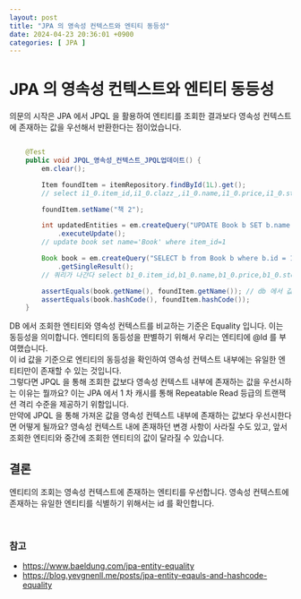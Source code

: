 ```yaml
---
layout: post
title: "JPA 의 영속성 컨텍스트와 엔티티 동등성"
date: 2024-04-23 20:36:01 +0900
categories: [ JPA ]
---
```


# JPA 의 영속성 컨텍스트와 엔티티 동등성

의문의 시작은 JPA 에서 JPQL 을 활용하여 엔티티를 조회한 결과보다 영속성 컨텍스트에 존재하는 값을 우선해서 반환한다는 점이었습니다.

```java

    @Test
    public void JPQL_영속성_컨텍스트_JPQL업데이트() {
        em.clear();

        Item foundItem = itemRepository.findById(1L).get();
        // select i1_0.item_id,i1_0.clazz_,i1_0.name,i1_0.price,i1_0.stock_quantity,i1_0.artist,i1_0.etc,i1_0.author,i1_0.isbn,i1_0.actor,i1_0.director from (select price, stock_quantity, item_id, artist, etc, name, null as author, null as isbn, null as actor, null as director, 1 as clazz_ from album union all select price, stock_quantity, item_id, null as artist, null as etc, name, author, isbn, null as actor, null as director, 2 as clazz_ from book union all select price, stock_quantity, item_id, null as artist, null as etc, name, null as author, null as isbn, actor, director, 3 as clazz_ from movie) i1_0 where i1_0.item_id=?

        foundItem.setName("책 2");

        int updatedEntities = em.createQuery("UPDATE Book b SET b.name = 'Book' where b.id = 1")
            .executeUpdate();
        // update book set name='Book' where item_id=1

        Book book = em.createQuery("SELECT b from Book b where b.id = 1", Book.class)
            .getSingleResult();
        // 쿼리가 나간다 select b1_0.item_id,b1_0.name,b1_0.price,b1_0.stock_quantity,b1_0.author,b1_0.isbn from book b1_0 where b1_0.item_id=1

        assertEquals(book.getName(), foundItem.getName()); // db 에서 값을 조회하나, 영속성 컨텍스트에 있는 값이 이미 존재하기에 해당 값을 반환한다.
        assertEquals(book.hashCode(), foundItem.hashCode());
    }

```

DB 에서 조회한 엔티티와 영속성 컨텍스트를 비교하는 기준은 Equality 입니다. 이는 동등성을 의미합니다. 엔티티의 동등성을 판별하기 위해서 우리는 엔티티에 @Id 를 부여했습니다.
<br>
이 id 값을 기준으로 엔티티의 동등성을 확인하여 영속성 컨텍스트 내부에는 유일한 엔티티만이 존재할 수 있는 것입니다.
<br>
그렇다면 JPQL 을 통해 조회한 값보다 영속성 컨텍스트 내부에 존재하는 값을 우선시하는 이유는 뭘까요? 이는 JPA 에서 1 차 캐시를 통해 Repeatable Read 등급의 트랜잭션 격리 수준을 제공하기 위함입니다.
<br>
만약에 JPQL 을 통해 가져온 값을 영속성 컨텍스트 내부에 존재하는 값보다 우선시한다면 어떻게 될까요? 영속성 컨텍스트 내에 존재하던 변경 사항이 사라질 수도 있고, 앞서 조회한 엔티티와 중간에 조회한 엔티티의 값이 달라질 수 있습니다.
<br>

## 결론

엔티티의 조회는 영속성 컨텍스트에 존재하는 엔티티를 우선합니다. 영속성 컨텍스트에 존재하는 유일한 엔티티를 식별하기 위해서는 id 를 확인합니다.

<br>

### 참고
- https://www.baeldung.com/jpa-entity-equality
- https://blog.yevgnenll.me/posts/jpa-entity-eqauls-and-hashcode-equality
